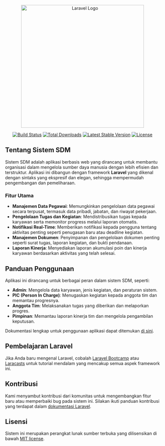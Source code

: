 <p align="center"><a href="https://laravel.com" target="_blank"><img src="https://raw.githubusercontent.com/laravel/art/master/logo-lockup/5%20SVG/2%20CMYK/1%20Full%20Color/laravel-logolockup-cmyk-red.svg" width="400" alt="Laravel Logo"></a></p>

<p align="center">
<a href="https://github.com/laravel/framework/actions"><img src="https://github.com/laravel/framework/workflows/tests/badge.svg" alt="Build Status"></a>
<a href="https://packagist.org/packages/laravel/framework"><img src="https://img.shields.io/packagist/dt/laravel/framework" alt="Total Downloads"></a>
<a href="https://packagist.org/packages/laravel/framework"><img src="https://img.shields.io/packagist/v/laravel/framework" alt="Latest Stable Version"></a>
<a href="https://packagist.org/packages/laravel/framework"><img src="https://img.shields.io/packagist/l/laravel/framework" alt="License"></a>
</p>

## Tentang Sistem SDM

Sistem SDM adalah aplikasi berbasis web yang dirancang untuk membantu organisasi dalam mengelola sumber daya manusia dengan lebih efisien dan terstruktur. Aplikasi ini dibangun dengan framework **Laravel** yang dikenal dengan sintaks yang ekspresif dan elegan, sehingga mempermudah pengembangan dan pemeliharaan.

### Fitur Utama

- **Manajemen Data Pegawai**: Memungkinkan pengelolaan data pegawai secara terpusat, termasuk data pribadi, jabatan, dan riwayat pekerjaan.
- **Pengelolaan Tugas dan Kegiatan**: Mendistribusikan tugas kepada karyawan serta memonitor progress melalui laporan otomatis.
- **Notifikasi Real-Time**: Memberikan notifikasi kepada pengguna tentang aktivitas penting seperti penugasan baru atau deadline kegiatan.
- **Manajemen Dokumen**: Penyimpanan dan pengelolaan dokumen penting seperti surat tugas, laporan kegiatan, dan bukti pendanaan.
- **Laporan Kinerja**: Menyediakan laporan akumulasi poin dan kinerja karyawan berdasarkan aktivitas yang telah selesai.

## Panduan Penggunaan

Aplikasi ini dirancang untuk berbagai peran dalam sistem SDM, seperti:

- **Admin**: Mengelola data karyawan, jenis kegiatan, dan peraturan sistem.
- **PIC (Person In Charge)**: Menugaskan kegiatan kepada anggota tim dan memantau progresnya.
- **Anggota Tim**: Melaksanakan tugas yang diberikan dan melaporkan progres.
- **Pimpinan**: Memantau laporan kinerja tim dan mengelola pengambilan keputusan.

Dokumentasi lengkap untuk penggunaan aplikasi dapat ditemukan [di sini](https://laravel.com/docs).

## Pembelajaran Laravel

Jika Anda baru mengenal Laravel, cobalah [Laravel Bootcamp](https://bootcamp.laravel.com) atau [Laracasts](https://laracasts.com) untuk tutorial mendalam yang mencakup semua aspek framework ini.

## Kontribusi

Kami menyambut kontribusi dari komunitas untuk mengembangkan fitur baru atau memperbaiki bug pada sistem ini. Silakan ikuti panduan kontribusi yang terdapat dalam [dokumentasi Laravel](https://laravel.com/docs/contributions).

## Lisensi

Sistem ini merupakan perangkat lunak sumber terbuka yang dilisensikan di bawah [MIT license](https://opensource.org/licenses/MIT).

